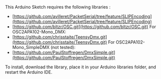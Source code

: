 This Arduino Sketch requires the following libraries :
 - [https://github.com/avilleret/PacketSerial/tree/feature/SLIPEncoding](https://github.com/avilleret/PacketSerial/tree/feature/SLIPEncoding)
 - [https://github.com/bltzr/OSC.git](https://github.com/bltzr/OSC.git)
For OSC2APA102-Mono_DMX: 
- [https://github.com/chrisstaite/TeensyDmx.git](https://github.com/chrisstaite/TeensyDmx.git)
For OSC2APA102-Mono_SimpleDMX (not tested):
- [https://github.com/PaulStoffregen/DmxSimple.git](https://github.com/PaulStoffregen/DmxSimple.git)

To install, download the library, place it in your Arduino libraries folder, and restart the Arduino IDE.
